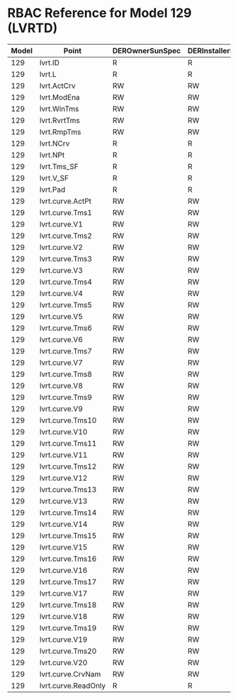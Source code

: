 # RBAC Reference for Model 129 (LVRTD)

| Model | Point | DEROwnerSunSpec | DERInstallerSunSpec | DERVendorSunSpec | ServiceProviderSunSpec | GridOperatorSunSpec |
|-------|-------|------------------|---------------------|------------------|------------------------|---------------------|
| 129 | lvrt.ID | R | R | R | R | R |
| 129 | lvrt.L | R | R | R | R | R |
| 129 | lvrt.ActCrv | RW | RW | RW | RW | RW |
| 129 | lvrt.ModEna | RW | RW | RW | RW | RW |
| 129 | lvrt.WinTms | RW | RW | RW | RW | RW |
| 129 | lvrt.RvrtTms | RW | RW | RW | RW | RW |
| 129 | lvrt.RmpTms | RW | RW | RW | RW | RW |
| 129 | lvrt.NCrv | R | R | R | R | R |
| 129 | lvrt.NPt | R | R | R | R | R |
| 129 | lvrt.Tms_SF | R | R | R | R | R |
| 129 | lvrt.V_SF | R | R | R | R | R |
| 129 | lvrt.Pad | R | R | R | R | R |
| 129 | lvrt.curve.ActPt | RW | RW | RW | RW | RW |
| 129 | lvrt.curve.Tms1 | RW | RW | RW | RW | RW |
| 129 | lvrt.curve.V1 | RW | RW | RW | RW | RW |
| 129 | lvrt.curve.Tms2 | RW | RW | RW | RW | RW |
| 129 | lvrt.curve.V2 | RW | RW | RW | RW | RW |
| 129 | lvrt.curve.Tms3 | RW | RW | RW | RW | RW |
| 129 | lvrt.curve.V3 | RW | RW | RW | RW | RW |
| 129 | lvrt.curve.Tms4 | RW | RW | RW | RW | RW |
| 129 | lvrt.curve.V4 | RW | RW | RW | RW | RW |
| 129 | lvrt.curve.Tms5 | RW | RW | RW | RW | RW |
| 129 | lvrt.curve.V5 | RW | RW | RW | RW | RW |
| 129 | lvrt.curve.Tms6 | RW | RW | RW | RW | RW |
| 129 | lvrt.curve.V6 | RW | RW | RW | RW | RW |
| 129 | lvrt.curve.Tms7 | RW | RW | RW | RW | RW |
| 129 | lvrt.curve.V7 | RW | RW | RW | RW | RW |
| 129 | lvrt.curve.Tms8 | RW | RW | RW | RW | RW |
| 129 | lvrt.curve.V8 | RW | RW | RW | RW | RW |
| 129 | lvrt.curve.Tms9 | RW | RW | RW | RW | RW |
| 129 | lvrt.curve.V9 | RW | RW | RW | RW | RW |
| 129 | lvrt.curve.Tms10 | RW | RW | RW | RW | RW |
| 129 | lvrt.curve.V10 | RW | RW | RW | RW | RW |
| 129 | lvrt.curve.Tms11 | RW | RW | RW | RW | RW |
| 129 | lvrt.curve.V11 | RW | RW | RW | RW | RW |
| 129 | lvrt.curve.Tms12 | RW | RW | RW | RW | RW |
| 129 | lvrt.curve.V12 | RW | RW | RW | RW | RW |
| 129 | lvrt.curve.Tms13 | RW | RW | RW | RW | RW |
| 129 | lvrt.curve.V13 | RW | RW | RW | RW | RW |
| 129 | lvrt.curve.Tms14 | RW | RW | RW | RW | RW |
| 129 | lvrt.curve.V14 | RW | RW | RW | RW | RW |
| 129 | lvrt.curve.Tms15 | RW | RW | RW | RW | RW |
| 129 | lvrt.curve.V15 | RW | RW | RW | RW | RW |
| 129 | lvrt.curve.Tms16 | RW | RW | RW | RW | RW |
| 129 | lvrt.curve.V16 | RW | RW | RW | RW | RW |
| 129 | lvrt.curve.Tms17 | RW | RW | RW | RW | RW |
| 129 | lvrt.curve.V17 | RW | RW | RW | RW | RW |
| 129 | lvrt.curve.Tms18 | RW | RW | RW | RW | RW |
| 129 | lvrt.curve.V18 | RW | RW | RW | RW | RW |
| 129 | lvrt.curve.Tms19 | RW | RW | RW | RW | RW |
| 129 | lvrt.curve.V19 | RW | RW | RW | RW | RW |
| 129 | lvrt.curve.Tms20 | RW | RW | RW | RW | RW |
| 129 | lvrt.curve.V20 | RW | RW | RW | RW | RW |
| 129 | lvrt.curve.CrvNam | RW | RW | RW | RW | RW |
| 129 | lvrt.curve.ReadOnly | R | R | R | R | R |
